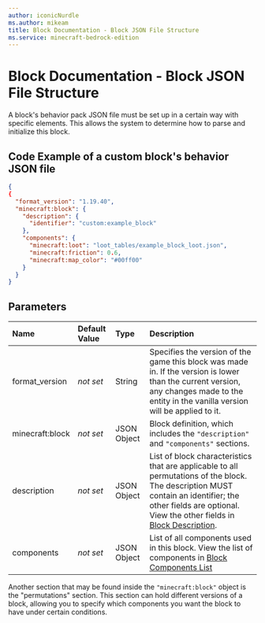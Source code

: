 ```yaml
---
author: iconicNurdle
ms.author: mikeam
title: Block Documentation - Block JSON File Structure
ms.service: minecraft-bedrock-edition
---
```


# Block Documentation - Block JSON File Structure

A block's behavior pack JSON file must be set up in a certain way with specific elements. This allows the system to determine how to parse and initialize this block.

## Code Example of a custom block's behavior JSON file

```json
{
{
  "format_version": "1.19.40",
  "minecraft:block": {
    "description": {
      "identifier": "custom:example_block"
    },
    "components": {
      "minecraft:loot": "loot_tables/example_block_loot.json",
      "minecraft:friction": 0.6,
      "minecraft:map_color": "#00ff00"
    }
  }
}
```

## Parameters

|Name |Default Value  |Type  |Description  |
|:----------|:----------|:----------|:----------|
|format_version|*not set* | String| Specifies the version of the game this block was made in. If the version is lower than the current version, any changes made to the entity in the vanilla version will be applied to it.|
|minecraft:block|*not set*| JSON Object| Block definition, which includes the `"description"` and `"components"` sections.|
|description|*not set*|JSON Object|List of block characteristics that are applicable to all permutations of the block. The description MUST contain an identifier; the other fields are optional. View the other fields in [Block Description](BlockDescription.md).|
|components|*not set*|JSON Object|List of all components used in this block. View the list of components in [Block Components List](../Examples/BlockComponents/BlockComponentsList.md)

Another section that may be found inside the `"minecraft:block"` object is the "permutations" section. This section can hold different versions of a block, allowing you to specify which components you want the block to have under certain conditions.
